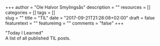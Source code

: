 +++
author = "Ole Halvor Smylingsås"
description = ""
resources = []
categories = []
tags = []  
slug = ""
title = "TIL"
date = "2017-09-21T21:28:08+02:00"
draft = false
featuretext = ""
featureimg = ""
comments = "false"
+++

"Today I Learned"  
A list of all published TIL posts.